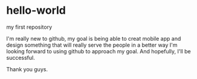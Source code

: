 # hello-world
my first repository

I'm really new to github, my goal is being able to creat mobile app and design something that will really serve the people in a better way
I'm looking forward to using github to approach my goal.
And hopefully, I'll be successful.

Thank you guys.
